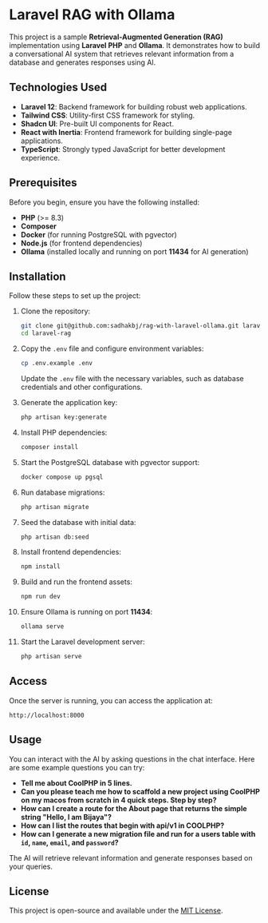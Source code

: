 # Laravel RAG with Ollama

This project is a sample **Retrieval-Augmented Generation (RAG)** implementation using **Laravel PHP** and **Ollama**. It demonstrates how to build a conversational AI system that retrieves relevant information from a database and generates responses using AI.

## Technologies Used

- **Laravel 12**: Backend framework for building robust web applications.
- **Tailwind CSS**: Utility-first CSS framework for styling.
- **Shadcn UI**: Pre-built UI components for React.
- **React with Inertia**: Frontend framework for building single-page applications.
- **TypeScript**: Strongly typed JavaScript for better development experience.

## Prerequisites

Before you begin, ensure you have the following installed:

- **PHP** (>= 8.3)
- **Composer**
- **Docker** (for running PostgreSQL with pgvector)
- **Node.js** (for frontend dependencies)
- **Ollama** (installed locally and running on port **11434** for AI generation)

## Installation

Follow these steps to set up the project:

1. Clone the repository:

    ```bash
    git clone git@github.com:sadhakbj/rag-with-laravel-ollama.git laravel-rag
    cd laravel-rag
    ```

2. Copy the `.env` file and configure environment variables:

    ```bash
    cp .env.example .env
    ```

    Update the `.env` file with the necessary variables, such as database credentials and other configurations.

3. Generate the application key:

    ```bash
    php artisan key:generate
    ```

4. Install PHP dependencies:

    ```bash
    composer install
    ```

5. Start the PostgreSQL database with pgvector support:

    ```bash
    docker compose up pgsql
    ```

6. Run database migrations:

    ```bash
    php artisan migrate
    ```

7. Seed the database with initial data:

    ```bash
    php artisan db:seed
    ```

8. Install frontend dependencies:

    ```bash
    npm install
    ```

9. Build and run the frontend assets:

    ```bash
    npm run dev
    ```

10. Ensure Ollama is running on port **11434**:

    ```bash
    ollama serve
    ```

11. Start the Laravel development server:

    ```bash
    php artisan serve
    ```

## Access

Once the server is running, you can access the application at:

```
http://localhost:8000
```

## Usage

You can interact with the AI by asking questions in the chat interface. Here are some example questions you can try:

- **Tell me about CoolPHP in 5 lines.**
- **Can you please teach me how to scaffold a new project using CoolPHP on my macos from scratch in 4 quick steps. Step by step?**
- **How can I create a route for the About page that returns the simple string "Hello, I am Bijaya"?**
- **How can I list the routes that begin with api/v1 in COOLPHP?**
- **How can I generate a new migration file and run for a users table with `id`, `name`, `email`, and `password`?**

The AI will retrieve relevant information and generate responses based on your queries.

## License

This project is open-source and available under the [MIT License](LICENSE).
